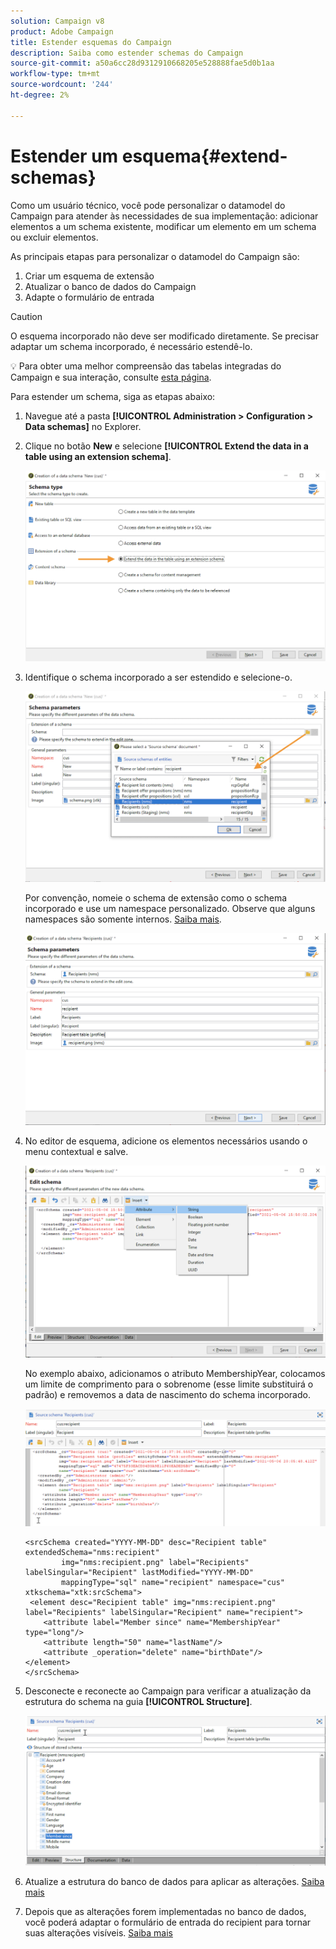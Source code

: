 ```yaml
---
solution: Campaign v8
product: Adobe Campaign
title: Estender esquemas do Campaign
description: Saiba como estender schemas do Campaign
source-git-commit: a50a6cc28d9312910668205e528888fae5d0b1aa
workflow-type: tm+mt
source-wordcount: '244'
ht-degree: 2%

---
```


# Estender um esquema{#extend-schemas}

Como um usuário técnico, você pode personalizar o datamodel do Campaign para atender às necessidades de sua implementação: adicionar elementos a um schema existente, modificar um elemento em um schema ou excluir elementos.

As principais etapas para personalizar o datamodel do Campaign são:

1. Criar um esquema de extensão
1. Atualizar o banco de dados do Campaign
1. Adapte o formulário de entrada

>[!CAUTION]
>O esquema incorporado não deve ser modificado diretamente. Se precisar adaptar um schema incorporado, é necessário estendê-lo.

:bulb: Para obter uma melhor compreensão das tabelas integradas do Campaign e sua interação, consulte [esta página](datamodel.md).

Para estender um schema, siga as etapas abaixo:

1. Navegue até a pasta **[!UICONTROL Administration > Configuration > Data schemas]** no Explorer.
1. Clique no botão **New** e selecione **[!UICONTROL Extend the data in a table using an extension schema]**.

   ![](assets/extend-schema-option.png)

1. Identifique o schema incorporado a ser estendido e selecione-o.

   ![](assets/extend-schema-select.png)

   Por convenção, nomeie o schema de extensão como o schema incorporado e use um namespace personalizado.  Observe que alguns namespaces são somente internos. [Saiba mais](schemas.md#reserved-namespaces).

   ![](assets/extend-schema-validate.png)

1. No editor de esquema, adicione os elementos necessários usando o menu contextual e salve.

   ![](assets/extend-schema-edit.png)

   No exemplo abaixo, adicionamos o atributo MembershipYear, colocamos um limite de comprimento para o sobrenome (esse limite substituirá o padrão) e removemos a data de nascimento do schema incorporado.

   ![](assets/extend-schema-sample.png)

   ```
   <srcSchema created="YYYY-MM-DD" desc="Recipient table" extendedSchema="nms:recipient"
           img="nms:recipient.png" label="Recipients" labelSingular="Recipient" lastModified="YYYY-MM-DD"
           mappingType="sql" name="recipient" namespace="cus" xtkschema="xtk:srcSchema">
    <element desc="Recipient table" img="nms:recipient.png" label="Recipients" labelSingular="Recipient" name="recipient">
       <attribute label="Member since" name="MembershipYear" type="long"/>
       <attribute length="50" name="lastName"/>
       <attribute _operation="delete" name="birthDate"/>
   </element>
   </srcSchema>
   ```

1. Desconecte e reconecte ao Campaign para verificar a atualização da estrutura do schema na guia **[!UICONTROL Structure]**.

   ![](assets/extend-schema-structure.png)

1. Atualize a estrutura do banco de dados para aplicar as alterações. [Saiba mais](update-database-structure.md)

1. Depois que as alterações forem implementadas no banco de dados, você poderá adaptar o formulário de entrada do recipient para tornar suas alterações visíveis. [Saiba mais](forms.md)
